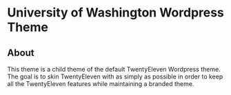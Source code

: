 # University of Washington Wordpress Theme

## About

This theme is a child theme of the default TwentyEleven Wordpress theme.  
The goal is to skin TwentyEleven with as simply as possible in order to keep all the TwentyEleven features while maintaining a branded theme.
